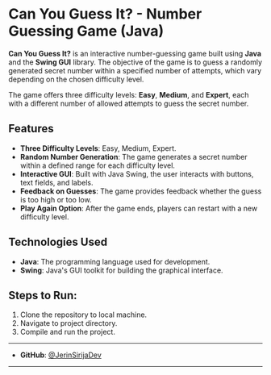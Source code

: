 # Can You Guess It? - Number Guessing Game (Java)

**Can You Guess It?** is an interactive number-guessing game built using **Java** and the **Swing GUI** library. The objective of the game is to guess a randomly generated secret number within a specified number of attempts, which vary depending on the chosen difficulty level.

The game offers three difficulty levels: **Easy**, **Medium**, and **Expert**, each with a different number of allowed attempts to guess the secret number.

## Features
- **Three Difficulty Levels**: Easy, Medium, Expert.
- **Random Number Generation**: The game generates a secret number within a defined range for each difficulty level.
- **Interactive GUI**: Built with Java Swing, the user interacts with buttons, text fields, and labels.
- **Feedback on Guesses**: The game provides feedback whether the guess is too high or too low.
- **Play Again Option**: After the game ends, players can restart with a new difficulty level.

## Technologies Used
- **Java**: The programming language used for development.
- **Swing**: Java's GUI toolkit for building the graphical interface.

## Steps to Run:
1. Clone the repository to local machine.
2. Navigate to project directory.
3. Compile and run the project.
   
-------------------------------------------------------------------------------------------------------
- **GitHub**: [@JerinSirijaDev](https://github.com/JerinSirijaDev)
-------------------------------------------------------------------------------------------------------

